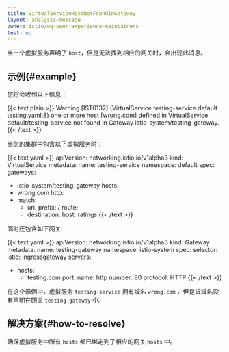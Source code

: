 ```yaml
---
title: VirtualServiceHostNotFoundInGateway
layout: analysis-message
owner: istio/wg-user-experience-maintainers
test: no
---
```


当一个虚拟服务声明了 `host`，但是无法找到相应的网关时，会出现此消息。

## 示例{#example}

您将会收到以下信息：

{{< text plain >}}
Warning [IST0132] (VirtualService testing-service.default testing.yaml:8) one or more host [wrong.com] defined in VirtualService default/testing-service not found in Gateway istio-system/testing-gateway.
{{< /text >}}

当您的集群中包含以下虚拟服务时：

{{< text yaml >}}
apiVersion: networking.istio.io/v1alpha3
kind: VirtualService
metadata:
  name: testing-service
  namespace: default
spec:
  gateways:
  - istio-system/testing-gateway
  hosts:
  - wrong.com
  http:
  - match:
    - uri:
        prefix: /
    route:
    - destination:
        host: ratings
{{< /text >}}

同时还包含如下网关:

{{< text yaml >}}
apiVersion: networking.istio.io/v1alpha3
kind: Gateway
metadata:
  name: testing-gateway
  namespace: istio-system
spec:
  selector:
    istio: ingressgateway
  servers:
  - hosts:
    - testing.com
    port:
      name: http
      number: 80
      protocol: HTTP
{{< /text >}}
      
在这个示例中，虚拟服务 `testing-service` 拥有域名 `wrong.com` ，但是该域名没有声明在网关 `testing-gateway` 中。

## 解决方案{#how-to-resolve}

确保虚拟服务中所有 `hosts` 都已绑定到了相应的网关 `hosts` 中。
